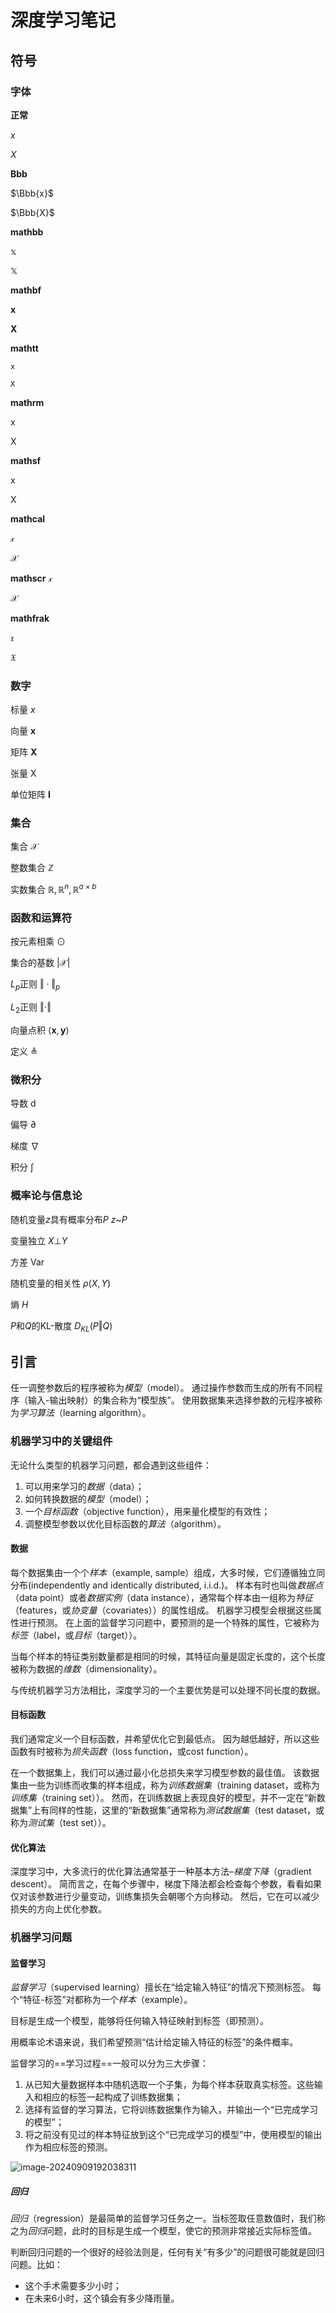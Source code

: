 # 深度学习笔记

## 符号

### 字体

**正常**

$x$

$X$

**Bbb**

$\Bbb{x}$

$\Bbb{X}$

**mathbb**

$\mathbb{x}$

$\mathbb{X}$

**mathbf**

$\mathbf{x}$

$\mathbf{X}$

**mathtt**

$\mathtt{x}$

$\mathtt{X}$

**mathrm**

$\mathrm{x}$

$\mathrm{X}$

**mathsf**

$\mathsf{x}$

$\mathsf{X}$

**mathcal**

$\mathcal{x}$

$\mathcal{X}$

**mathscr**
$\mathscr{x}$

$\mathscr{X}$

**mathfrak**

$\mathfrak{x}$

$\mathfrak{X}$

### 数字

标量 $x$ 

向量 $\mathbf{x}$

矩阵 $\mathbf{X}$

张量 $\mathsf{X}$

单位矩阵  $\mathbf{I}$

### 集合

集合 $\mathcal{X}$

整数集合 $\mathbb{Z}$

实数集合 $\mathbb{R}, \mathbb{R}^n, \mathbb{R}^{a \times b}$

### 函数和运算符

按元素相乘 $\odot$

集合的基数 $|\mathcal{X}|$

$L_p$正则 $\Vert \cdot \Vert_p$

$L_2$正则 $\Vert \cdot \Vert$

向量点积 $\langle \mathbf{x}, \mathbf{y} \rangle$

定义 $\triangleq$

### 微积分

导数 $\text{d}$

偏导 $\partial$

梯度 $\nabla$

积分 $\int$

### 概率论与信息论

随机变量$z$具有概率分布$P$ $z$~$P$

变量独立 $X \bot Y$

方差 $\text{Var}$

随机变量的相关性 $\rho(X, Y)$

熵 $H$

$P$和$Q$的KL-散度 $D_{KL}(P \Vert Q)$

## 引言

 任一调整参数后的程序被称为*模型*（model）。 通过操作参数而生成的所有不同程序（输入-输出映射）的集合称为“模型族”。 使用数据集来选择参数的元程序被称为*学习算法*（learning algorithm）。

### 机器学习中的关键组件

无论什么类型的机器学习问题，都会遇到这些组件：

1. 可以用来学习的*数据*（data）；
2. 如何转换数据的*模型*（model）；
3. 一个*目标函数*（objective function），用来量化模型的有效性；
4. 调整模型参数以优化目标函数的*算法*（algorithm）。

 #### 数据

 每个数据集由一个个*样本*（example, sample）组成，大多时候，它们遵循独立同分布(independently and identically distributed, i.i.d.)。 样本有时也叫做*数据点*（data point）或者*数据实例*（data instance），通常每个样本由一组称为*特征*（features，或*协变量*（covariates））的属性组成。 机器学习模型会根据这些属性进行预测。 在上面的监督学习问题中，要预测的是一个特殊的属性，它被称为*标签*（label，或*目标*（target））。

当每个样本的特征类别数量都是相同的时候，其特征向量是固定长度的，这个长度被称为数据的*维数*（dimensionality）。 

 与传统机器学习方法相比，深度学习的一个主要优势是可以处理不同长度的数据。

#### 目标函数

 我们通常定义一个目标函数，并希望优化它到最低点。 因为越低越好，所以这些函数有时被称为*损失函数*（loss function，或cost function）。

 在一个数据集上，我们可以通过最小化总损失来学习模型参数的最佳值。 该数据集由一些为训练而收集的样本组成，称为*训练数据集*（training dataset，或称为*训练集*（training set））。 然而，在训练数据上表现良好的模型，并不一定在“新数据集”上有同样的性能，这里的“新数据集”通常称为*测试数据集*（test dataset，或称为*测试集*（test set））。

#### 优化算法

 深度学习中，大多流行的优化算法通常基于一种基本方法–*梯度下降*（gradient descent）。 简而言之，在每个步骤中，梯度下降法都会检查每个参数，看看如果仅对该参数进行少量变动，训练集损失会朝哪个方向移动。  然后，它在可以减少损失的方向上优化参数。

### 机器学习问题

#### 监督学习

*监督学习*（supervised learning）擅长在“给定输入特征”的情况下预测标签。 每个“特征-标签”对都称为一个*样本*（example）。 

目标是生成一个模型，能够将任何输入特征映射到标签（即预测）。

用概率论术语来说，我们希望预测“估计给定输入特征的标签”的条件概率。 

监督学习的==学习过程==一般可以分为三大步骤：

1. 从已知大量数据样本中随机选取一个子集，为每个样本获取真实标签。这些输入和相应的标签一起构成了训练数据集；
2. 选择有监督的学习算法，它将训练数据集作为输入，并输出一个“已完成学习的模型”；
3. 将之前没有见过的样本特征放到这个“已完成学习的模型”中，使用模型的输出作为相应标签的预测。

![image-20240909192038311](note.assets/image-20240909192038311.png)

 ##### 回归

*回归*（regression）是最简单的监督学习任务之一。当标签取任意数值时，我们称之为*回归*问题，此时的目标是生成一个模型，使它的预测非常接近实际标签值。

判断回归问题的一个很好的经验法则是，任何有关“有多少”的问题很可能就是回归问题。比如：

- 这个手术需要多少小时；
- 在未来6小时，这个镇会有多少降雨量。
